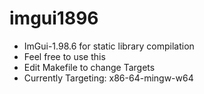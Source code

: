 # imgui1896
* ImGui-1.98.6 for static library compilation
* Feel free to use this
* Edit Makefile to change Targets
* Currently Targeting: x86-64-mingw-w64 
